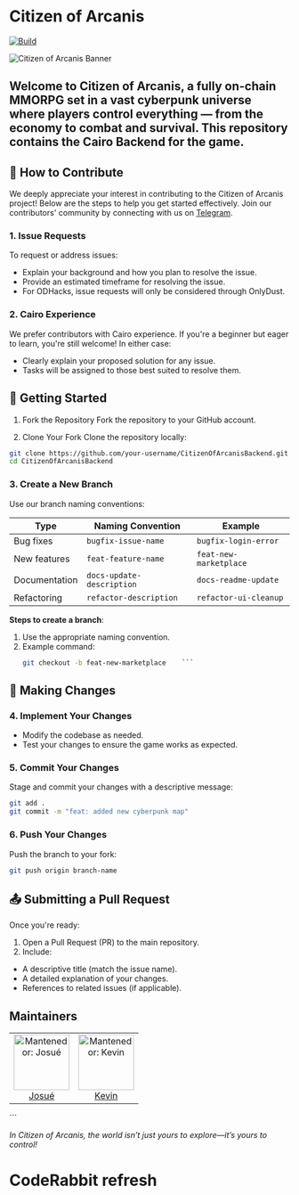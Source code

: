 # Citizen of Arcanis

[![Build](https://github.com/SunsetLabs-Game/COA-Contracts/actions/workflows/contracts-ci.yml/badge.svg)](https://github.com/SunsetLabs-Game/COA-Contracts/actions/workflows/contracts-ci.yml)

![Citizen of Arcanis Banner](https://drive.google.com/uc?export=view&id=1cdj5-PQYFpt1LNz9va0Bdug3B1OhRs0b)

## Welcome to **Citizen of Arcanis**, a fully on-chain MMORPG set in a vast cyberpunk universe where players control everything — from the economy to combat and survival. This repository contains the Cairo Backend for the game.

## 🌟 How to Contribute

We deeply appreciate your interest in contributing to the Citizen of Arcanis project! Below are the steps to help you get started effectively. Join our contributors' community by connecting with us on [Telegram](https://t.me/+lkaHQ8JwkWIwMTkx).

### 1. Issue Requests

To request or address issues:

- Explain your background and how you plan to resolve the issue.
- Provide an estimated timeframe for resolving the issue.
- For ODHacks, issue requests will only be considered through OnlyDust.

### 2. **Cairo Experience**

We prefer contributors with Cairo experience. If you're a beginner but eager to learn, you're still welcome! In either case:

- Clearly explain your proposed solution for any issue.
- Tasks will be assigned to those best suited to resolve them.

## 🔧 Getting Started

1. Fork the Repository
   Fork the repository to your GitHub account.

2. Clone Your Fork
   Clone the repository locally:

```bash
git clone https://github.com/your-username/CitizenOfArcanisBackend.git
cd CitizenOfArcanisBackend
```

### 3. Create a New Branch

Use our branch naming conventions:

| **Type**      | **Naming Convention**     | **Example**            |
| ------------- | ------------------------- | ---------------------- |
| Bug fixes     | `bugfix-issue-name`       | `bugfix-login-error`   |
| New features  | `feat-feature-name`       | `feat-new-marketplace` |
| Documentation | `docs-update-description` | `docs-readme-update`   |
| Refactoring   | `refactor-description`    | `refactor-ui-cleanup`  |

**Steps to create a branch**:

1. Use the appropriate naming convention.
2. Example command:
   ````bash
   git checkout -b feat-new-marketplace    ```
   ````

## 🔄 Making Changes

### 4. Implement Your Changes

- Modify the codebase as needed.
- Test your changes to ensure the game works as expected.

### 5. Commit Your Changes

Stage and commit your changes with a descriptive message:

```bash
git add .
git commit -m "feat: added new cyberpunk map"
```

### 6. Push Your Changes

Push the branch to your fork:

```bash
git push origin branch-name
```

## 📤 Submitting a Pull Request

Once you're ready:

1. Open a Pull Request (PR) to the main repository.
2. Include:

- A descriptive title (match the issue name).
- A detailed explanation of your changes.
- References to related issues (if applicable).

## Maintainers

<table> <tr> <td align="center"> <img src="Maintainers/Josue.png" width="100px;" alt="Mantenedor: Josué"/> <br /> <a href="https://t.me/Josue1908Cr">Josué</a> <br /> </td> <td align="center"> <img src="Maintainers/Kevin.jpeg" width="100px;" alt="Mantenedor: Kevin"/> <br /> <a href="https://t.me/kevinnzx213">Kevin</a> <br /> </td> </tr> </table> ```

_In Citizen of Arcanis, the world isn’t just yours to explore—it’s yours to control!_
# CodeRabbit refresh
